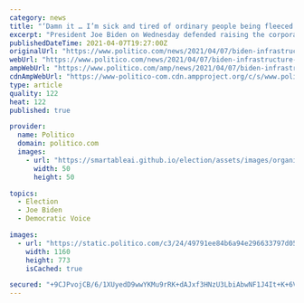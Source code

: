 ```yaml
---
category: news
title: "‘Damn it … I’m sick and tired of ordinary people being fleeced’: Biden defends corporate tax hike"
excerpt: "President Joe Biden on Wednesday defended raising the corporate tax rate to help pay for his infrastructure plan, saying he’s “sick and tired of ordinary people being fleeced.” Biden slammed former President Donald Trump’s corporate tax rate cuts ..."
publishedDateTime: 2021-04-07T19:27:00Z
originalUrl: "https://www.politico.com/news/2021/04/07/biden-infrastructure-speech-479721"
webUrl: "https://www.politico.com/news/2021/04/07/biden-infrastructure-speech-479721"
ampWebUrl: "https://www.politico.com/amp/news/2021/04/07/biden-infrastructure-speech-479721"
cdnAmpWebUrl: "https://www-politico-com.cdn.ampproject.org/c/s/www.politico.com/amp/news/2021/04/07/biden-infrastructure-speech-479721"
type: article
quality: 122
heat: 122
published: true

provider:
  name: Politico
  domain: politico.com
  images:
    - url: "https://smartableai.github.io/election/assets/images/organizations/politico.com-50x50.jpg"
      width: 50
      height: 50

topics:
  - Election
  - Joe Biden
  - Democratic Voice

images:
  - url: "https://static.politico.com/c3/24/49791ee84b6a94e296633797d05f/210407-biden-ap-773.jpg"
    width: 1160
    height: 773
    isCached: true

secured: "+9CJPvojCB/6/1XUyedD9wwYKMu9rRK+dAJxf3HNzU3LbiAbwNF1J4It+K+6VBPt3RD1ZdHIsiUTiLyG53F3a0UG125K8Ma/bjhQOnoMdGBtn1Ve3Nz/ziLvtT9zwVW5mcOy1gPZyQEKD+0Gj3Vt7uTmjhqLLl3QzpVizN8QDjsshyYrmUa2zTE1/JFkBYbXM+/I7U7E26yzG99xQDcsOIatpgQ6LGZiA6KwYmIt0Yo16k4BbZYgqRW+5qaF+WDnLoAfIVS/RhBxEECtO4V90SiRcysOa1eF8m7sqKsH9WJ3B+/2nNpjgiU2XoVxr4vq2b+N/XqUw4WhVD1ZTiMDrcjGWHyYXD7MkxWXqP80uPA=;LnjNkaV82jiyzFunah+Szw=="
---
```


